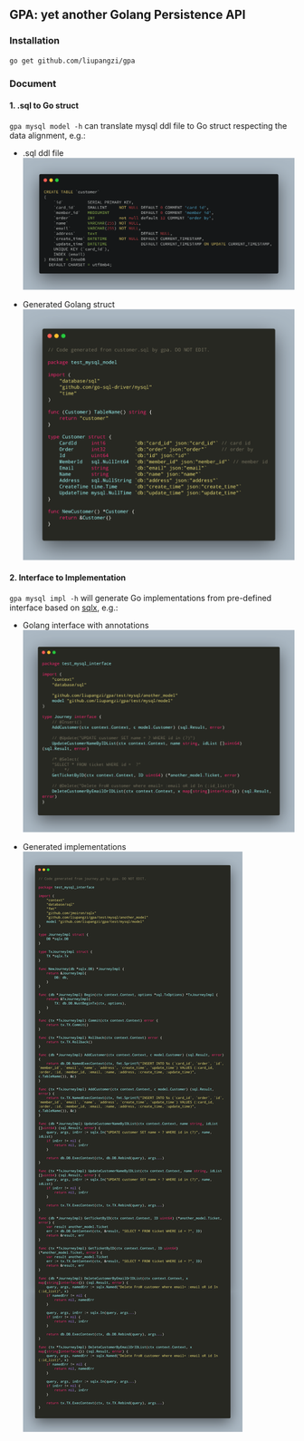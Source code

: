 ## GPA: yet another Golang Persistence API

### Installation

```bash
go get github.com/liupangzi/gpa
```

### Document

#### 1. .sql to Go struct

`gpa mysql model -h` can translate mysql ddl file to Go struct respecting the data alignment, e.g.:

- .sql ddl file
![sql](./docs/images/sql.png "ddl")

- Generated Golang struct
![model](./docs/images/model.png "Go struct")

#### 2. Interface to Implementation

`gpa mysql impl -h` will generate Go implementations from pre-defined interface based on [sqlx](https://github.com/jmoiron/sqlx), e.g.:

- Golang interface with annotations
![interface](./docs/images/interface.png "Golang interface with annotations")

- Generated implementations
![implementation](./docs/images/impl.png "Generated implementations")
